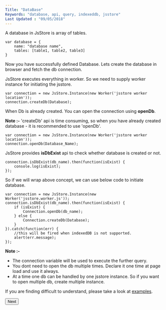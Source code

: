```yaml
---
Title: "DataBase"
Keywords: "database, api, query, indexeddb, jsstore"
Last Updated : "09/05/2018"
---
```


A database in JsStore is array of tables.

```
var database = {
    name: "database name",
    tables: [table1, table2, table3]
}
```

Now you have successfully defined Database. Lets create the database in browser and fetch the db connection.

JsStore executes everything in worker. So we need to supply worker instance for initiating the jsstore.

```
var connection = new JsStore.Instance(new Worker('jsstore worker location'));
connection.createDb(Database);
```

When Db is already created. You can open the connection using **openDb**.

**Note :-** 'createDb' api is time consuming, so when you have already created database - it is recommended to use 'openDb'.

```
var connection = new JsStore.Instance(new Worker('jsstore worker location'));
connection.openDb(Database_Name);
```

JsStore provides **isDbExist** api to check whether database is created or not.

```
connection.isDbExist(db_name).then(function(isExist) {
    console.log(isExist);
});
```

So if we will wrap above concept, we can use below code to initiate database.

```
var connection = new JsStore.Instance(new Worker('jsstore.worker.js'));
connection.isDbExist(db_name).then(function(isExist) {
    if (isExist) {
        Connection.openDb(db_name);
    } else {
        Connection.createDb(Database);
    }
}).catch(function(err) {
    //this will be fired when indexedDB is not supported.
    alert(err.message);
});
```

**Note :-**  

*   The connection variable will be used to execute the further query.
*   You dont need to open the db multiple times. Declare it one time at page load and use it always.
*   At a time one db can be handled by one jsstore instance. So if you want to open multiple db, create multiple instance.


If you are finding difficult to understand, please take a look at [examples](https://github.com/ujjwalguptaofficial/JsStore/tree/master/examples).

<p class="margin-top-40px center-align">
      <button class="btn info btnNext">Next</button>
</p>